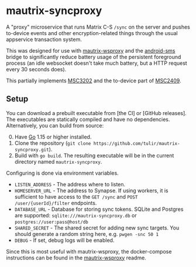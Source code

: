 # mautrix-syncproxy
A "proxy" microservice that runs Matrix C-S `/sync` on the server and pushes
to-device events and other encryption-related things through the usual
appservice transaction system.

This was designed for use with [mautrix-wsproxy] and the [android-sms] bridge
to significantly reduce battery usage of the persistent foreground process
(an idle websocket doesn't take much battery, but a HTTP request every 30
seconds does).

This partially implements [MSC3202] and the to-device part of [MSC2409].

[MSC2409]: https://github.com/matrix-org/matrix-doc/pull/2409
[MSC3202]: https://github.com/matrix-org/matrix-doc/pull/3202
[android-sms]: https://gitlab.com/beeper/android-sms
[mautrix-wsproxy]: https://github.com/tulir/mautrix-wsproxy

## Setup
You can download a prebuilt executable from [the CI] or [GitHub releases]. The
executables are statically compiled and have no dependencies. Alternatively,
you can build from source:

0. Have [Go](https://golang.org/) 1.15 or higher installed.
1. Clone the repository (`git clone https://github.com/tulir/mautrix-syncproxy.git`).
2. Build with `go build`. The resulting executable will be in the current
   directory named `mautrix-syncproxy`.

Configuring is done via environment variables.

* `LISTEN_ADDRESS` - The address where to listen.
* `HOMESERVER_URL` - The address to Synapse. If using workers, it is sufficient
  to have access to the `GET /sync` and `POST /user/{userId}/filter` endpoints.
* `DATABASE_URL` - Database for storing sync tokens. SQLite and Postgres are
  supported: `sqlite:///mautrix-syncproxy.db` or `postgres://user:pass@host/db`
* `SHARED_SECRET` - The shared secret for adding new sync targets.
  You should generate a random string here, e.g. `pwgen -snc 50 1`
* `DEBUG` - If set, debug logs will be enabled.

Since this is most useful with mautrix-wsproxy, the docker-compose instructions
can be found in the [mautrix-wsproxy] readme.
